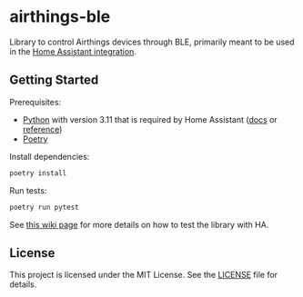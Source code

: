 # airthings-ble

Library to control Airthings devices through BLE, primarily meant to be used in
the [Home Assistant integration](https://www.home-assistant.io/integrations/airthings_ble/).

## Getting Started

Prerequisites:

- [Python](https://www.python.org/downloads/) with version 3.11 that is required by Home Assistant ([docs](https://developers.home-assistant.io/docs/development_environment?_highlight=python&_highlight=versi#manual-environment) or [reference](https://github.com/home-assistant/architecture/blob/master/adr/0002-minimum-supported-python-version.md))
- [Poetry](https://python-poetry.org/docs/#installation)

Install dependencies:

```bash
poetry install
```

Run tests:

```bash
poetry run pytest
```

See [this wiki page](https://github.com/Airthings/airthings-ble/wiki/Testing-with-Home-Assistant) for more details
on how to test the library with HA.

## License

This project is licensed under the MIT License. See the [LICENSE](LICENSE) file for details. 